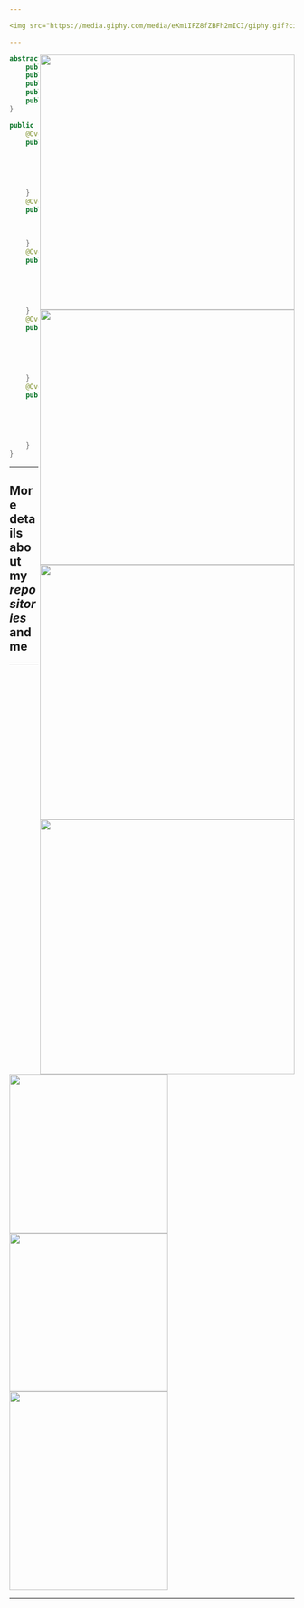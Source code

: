 ```yaml
---

<img src="https://media.giphy.com/media/eKm1IFZ8fZBFh2mICI/giphy.gif?cid=ecf05e47khxx6mqb70utl6tjo279ftcgy5395i9opl9kqy9q&ep=v1_gifs&rid=giphy.gif&ct=ts" width="280" height="100"></img><img src="https://media.giphy.com/media/eKm1IFZ8fZBFh2mICI/giphy.gif?cid=ecf05e47khxx6mqb70utl6tjo279ftcgy5395i9opl9kqy9q&ep=v1_gifs&rid=giphy.gif&ct=ts" width="280" height="100"></img><img src="https://media.giphy.com/media/eKm1IFZ8fZBFh2mICI/giphy.gif?cid=ecf05e47khxx6mqb70utl6tjo279ftcgy5395i9opl9kqy9q&ep=v1_gifs&rid=giphy.gif&ct=ts" width="280" height="100"></img>

---
```

<img align="right" src="https://media.giphy.com/media/qMA60yQ2fUkXzm7WD2/giphy.gif?cid=ecf05e47i13dl3ixlq1ju3gpdul4qvf85la5ez7kfk460ngp&ep=v1_gifs&rid=giphy.gif&ct=s" width="450"></img>
<img align="right" src="https://profile-counter.glitch.me/drunksweet/count.svg" width="450"></img>
<img align="right" src="https://github-readme-stats.vercel.app/api?username=drunksweet&show_icons=true&theme=gruvbox" width="450"></img>
<img align="right" src="https://github-readme-activity-graph.vercel.app/graph?username=drunksweet&theme=gruvbox" width="450"></img>

```java
abstract class SuperCoder{
    public abstract string[][] programingSkills{};
    public abstract string[][] softwareSkills{};
    public abstract string[][] frontend{};
    public abstract string[][] android{};
    public abstract string[][] ios{};
}

public class Drunksweet extends SuperCoder {
    @Override
    public String[][] programmingSkills() {
        return new String[][]{
            {"Java", "Python", "C++","JavaScript"},
            {"blog", "design_patterns", "Git", "Vim"},
            {"windows", "android", "macos", "ubuntu"}
        };
    }
    @Override
    public String[][] softwareSkills() {
        return new String[][]{
            {"blog", "design_patterns", "Git", "Vim"},
        };
    }
    @Override
    public String[] frontend() {
        return new String[][]{
            {"javascript", "css", "html"},
            {"react", "npm"},
            {"vscode", "webstorm"}
        };
    }
    @Override
    public String[] android() {
        return new String[][]{
            {"java", "kotlin"},
            {"OOP","MVC","xml","JVM"},
            {"android_studio","IntelliJ_IDEA"}
        };
    }
    @Override
    public String[] ios() {
        return new String[][]{
            {"swift"},
            {"MVVM"},
            {"xcode"}
        };
    }
}
```


---
## More details about my ***repositories*** and me
<!--

<p>
  <img src="https://streak-stats.demolab.com?user=drunksweet&theme=merko&hide_border=true&border_radius=10&date_format=%5BY.%5Dn.j"></img>
  
</p>

![Top Langs](https://github-readme-stats.vercel.app/api/top-langs/?username=drunksweet&layout=compact&theme=white)
-->



<!--
<img src="https://github-readme-activity-graph.vercel.app/graph?username=drunksweet&theme=gruvbox&hide_border=true&border_radius=1" width="1000"></img>
-->

<!--### This is my ⚡ ***SKILL TREE*** ⚡

![java](https://img.shields.io/badge/Java-ED8B00?style=for-the-badge&logo=javase&logoColor=white)
![python](https://img.shields.io/badge/Python-3776AB?style=for-the-badge&logo=python&logoColor=white)
![golang](https://img.shields.io/badge/Go-00ADD8?style=for-the-badge&logo=go&logoColor=white)
![c++](https://img.shields.io/badge/C++-00599C?style=for-the-badge&logo=cplusplus&logoColor=white)
![swift](https://img.shields.io/badge/swift-ff7500?style=for-the-badge&logo=swift&logoColor=white)



![JavaScript](https://img.shields.io/badge/Javascript-ffd500?style=for-the-badge&logo=javascript&logoColor=black)
![css3](https://img.shields.io/badge/CSS-0099e6?style=for-the-badge&logo=css3&logoColor=white)
![html5](https://img.shields.io/badge/HTML-ff5500?style=for-the-badge&logo=html5&logoColor=white)

![Ubuntu](https://img.shields.io/badge/Ubuntu-FF4444?style=for-the-badge&logo=ubuntu&logoColor=white)
![Latex](https://img.shields.io/badge/Latex-20B2AA?style=for-the-badge&logo=latex&logoColor=white)
![markdown](https://img.shields.io/badge/Markdown-000000?style=for-the-badge&logo=markdown&logoColor=white)
-->

<!--
![ROS](https://img.shields.io/badge/ROS-191970?style=for-the-badge&logo=ros&logoColor=white)
![ArduPilot](https://img.shields.io/badge/ArduPilot-000000?style=for-the-badge&logo=ardupilot&logoColor=white)
-->

<!--
### This is my favorite ⚡ ***IDE*** ⚡
![vs](https://img.shields.io/badge/Visual_Studio-5C2D91?style=for-the-badge&logo=vs&logoColor=white)
![vs](https://img.shields.io/badge/Visual_Studio_Code-0078D4?style=for-the-badge&logo=visual%20studio%20code&logoColor=white)
-->

<!--![javaidea](https://img.shields.io/badge/IntelliJ_IDEA-000000.svg?style=for-the-badge&logo=intellij-idea&logoColor=White)
![as](https://img.shields.io/badge/Android_Studio-3DDC84?style=for-the-badge&logo=android-studio&logoColor=white)
![Obsidian](https://img.shields.io/badge/obsidian-7c3aed?style=for-the-badge&logo=obsidian&logoColor=black)
-->

<!--![Clion](https://img.shields.io/badge/CLion-000000?style=for-the-badge&logo=clion&logoColor=white)-->

---

<img src="https://media.giphy.com/media/NsdzTDwJpM7dQNmLjR/giphy.gif?cid=ecf05e47i13dl3ixlq1ju3gpdul4qvf85la5ez7kfk460ngp&ep=v1_gifs&rid=giphy.gif&ct=s" width="280"></img><img src="https://media.giphy.com/media/SUX1TQHpE69rSX01DU/giphy.gif?cid=ecf05e47i13dl3ixlq1ju3gpdul4qvf85la5ez7kfk460ngp&ep=v1_gifs&rid=giphy.gif&ct=s" width="280"></img><img src="https://media.giphy.com/media/SaJMubXW9W5tEfmBAP/giphy.gif?cid=ecf05e47khxx6mqb70utl6tjo279ftcgy5395i9opl9kqy9q&ep=v1_gifs&rid=giphy.gif&ct=s" width="280" height="350"></img>

---


<!--
### More personal informations
👣**This is my personal blog to share my thought and sight [MyBlog](https://drunksweet.github.io/)**
### ✨ The number of ***VISITORS*** (of course include myself🤔) ✨
<img src="https://media.giphy.com/media/mVWFDI1t56KLuzgWav/giphy.gif"></img>
-->


<!-- 
🌻[CSDN](https://blog.csdn.net/2301_80272161?spm=1000.2115.3001.5343) 
-->

<!--
**drunksweet/drunksweet** is a ✨ _special_ ✨ repository because its `README.md` (this file) appears on your GitHub profile.

Here are some ideas to get you started:

- 🔭 I’m currently working on ...
- 🌱 I’m currently learning ...
- 👯 I’m looking to collaborate on ...
- 🤔 I’m looking for help with ...
- 💬 Ask me about ...
- 📫 How to reach me: ...
- 😄 Pronouns: ...
- ⚡ Fun fact: ...
- ![](https://starchart.cc/drunksweet/tangjava.svg)
https://profile-counter.glitch.me/drunksweet/count.svg
-->
